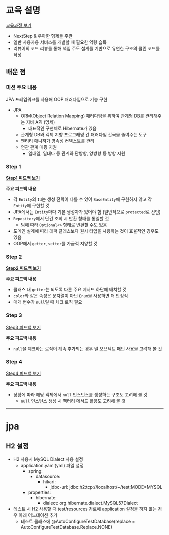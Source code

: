 # 교육 설명
[교육과정 보기](https://edu.nextstep.camp/c/lqsBs7x0/)
* NextStep & 우아한 형제들 주관
* 일반 사용자용 서비스를 개발할 때 필요한 역량 습득
* 리뷰어의 코드 리뷰를 통해 책임 주도 설계를 기반으로 유연한 구조의 클린 코드를 작성

## 배운 점

### 미션 주요 내용
JPA 프레임워크를 사용해 OOP 패러다임으로 기능 구현
* JPA
  * ORM(Object Relation Mapping) 패러다임을 위하여 관계형 DB를 관리해주는 자바 API (명세)
    * 대표적인 구현체로 Hibernate가 있음
  * 관계형 DB와 객체 지향 프로그래밍 간 패러다임 간극을 줄여주는 도구
  * 엔티티 매니저가 영속성 컨텍스트를 관리
  * 연관 관계 매핑 지원
    * 일대일, 일대다 등 관계와 단방향, 양방향 등 방향 지원

### Step 1
**[Step1 피드백 보기](https://github.com/next-step/jwp-jpa/pull/24)**

**주요 피드백 내용**
* 각 `Entity`의 `Id`는 생성 전략이 다를 수 있어 `BaseEntity`에 구현하지 않고 각 `Entity`에 구현할 것
* JPA에서는 `Entity`마다 기본 생성자가 있어야 함 (일반적으로 `protected`로 선언)
* `Repository`에서 단건 조회 시 반환 형태를 통일할 것
  * 팀에 따라 `Optional<>` 형태로 반환할 수도 있음
* 도메인 설계에 따라 래퍼 클래스보다 원시 타입을 사용하는 것이 효율적인 경우도 있음
* OOP에서 `getter`, `setter`를 가급적 지양할 것

### Step 2
**[Step2 피드백 보기](https://github.com/next-step/jwp-jpa/pull/48)**

**주요 피드백 내용**
* 클래스 내 `getter`는 되도록 다른 주요 메서드 하단에 배치할 것
* `color`와 같은 속성은 문자열이 아닌 `Enum`을 사용하면 더 안정적
* 매개 변수가 `null`일 때 체크 로직 필요

### Step 3
[Step3 피드백 보기](https://github.com/next-step/jwp-jpa/pull/52)

**주요 피드백 내용**
* `null`을 체크하는 로직이 계속 추가되는 경우 널 오브젝트 패턴 사용을 고려해 볼 것

### Step 4
[Step4 피드백 보기](https://github.com/next-step/jwp-jpa/pull/60)

**주요 피드백 내용**
* 상황에 따라 해당 객체에서 `null` 인스턴스를 생성하는 구조도 고려해 볼 것
  * `null` 인스턴스 생성 시 팩터리 메서드 활용도 고려해 볼 것

---

# jpa

## H2 설정
* H2 사용시 MySQL Dialect 사용 설정
  * application.yaml(yml) 파일 설정
    * spring:
      * datasource:
        * hikari:
          * jdbc-url: jdbc:h2:tcp://localhost/~/test;MODE=MYSQL
    * properties:
      * hibernate:
        * dialect: org.hibernate.dialect.MySQL57Dialect
* 테스트 시 H2 사용할 때 test/resources 경로에 application 설정을 하지 않는 경우 아래 어노테이션 추가
  * 테스트 클래스에 @AutoConfigureTestDatabase(replace = AutoConfigureTestDatabase.Replace.NONE)
